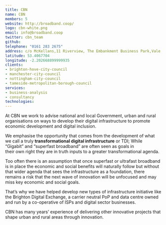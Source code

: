 ```yaml
---
title: CBN
name: CBN
members: 5
website: http://broadband.coop/
logo: cbn-white.png
email: info@broadband.coop
twitter: cbn_team
github:
telephone: "0161 283 2675"
address: c/o McKellans,11 Riverview, The Embankment Business Park,Vale Road, Heaton Mersey,Stockport,UK,SK4 3GN
latitude: 53.4067704
longitude: -2.202668899999935
clients:
- brighton-hove-city-council
- manchester-city-council
- nottingham-city-council
- tameside-metropolitan-borough-council
services:
- business-analysis
- consultancy
technologies:
---
```


At CBN we work to advise national and local Government, urban and rural organisations on ways to develop their digital infrastructure to promote economic development and digital inclusion.

We emphasise the opportunity that comes from the development of what we call a truly **transformational digital infrastructure** or TDI; While “Gigabit” and “superfast broadband” are often seen as goals in their own right they are in truth inputs to a greater transformational agenda.

Too often there is an assumption that once superfast or ultrafast broadband is in place the economic and social benefits will naturally follow but without that wider agenda that sees the infrastructure as a foundation, there remains a risk that the next wave of innovation will be unfocused and may miss key economic and social goals.

That’s why we have helped develop new types of infrastructure initiative like the Brighton Digital Exchange, a carrier neutral PoP and data centre owned and run by a co-operative of ISPs and digital sector businesses.

CBN has many years’ experience of delivering other innovative projects that shape urban and rural areas through innovation.
